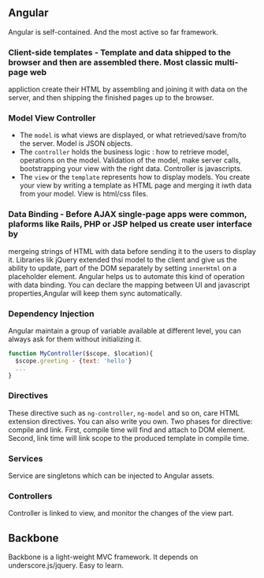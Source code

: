 ## Angular
Angular is self-contained. And the most active so far framework.

### Client-side templates - Template and data shipped to the browser and then are assembled there. Most classic multi-page web 
appliction create their HTML by assembling and joining it with data on the server, and then shipping the finished pages up to 
the browser.
### Model View Controller
* The `model` is what views are displayed, or what retrieved/save from/to the server. Model is JSON objects.
* The `controller` holds the business logic : how to retrieve model, operations on the model. Validation of the model, make
server calls, bootstrapping your view with the right data. Controller is javascripts.
* The `view` or the `template` represents how to display models. You create your view by writing a template as HTML page and merging it iwth data from your model. View is html/css files.
### Data Binding - Before AJAX single-page apps were common, plaforms like Rails, PHP or JSP helped us create user interface by
mergeing strings of HTML with data before sending it to the users to display it. Libraries lik jQuery extended thsi model to 
the client and give us the ability to update, part of the DOM separately by setting `innerHtml` on a placeholder element. Angular helps us to automate this kind of operation with data binding. You can declare the mapping between UI and javascript properties,Angular will keep them sync automatically.
### Dependency Injection
Angular maintain a group of variable available at different level, you can always ask for them without initializing it.
```javascript
function MyController($scope, $location){
  $scope.greeting - {text: 'hello'}
  ...
}
```
### Directives
These directive such as `ng-controller`, `ng-model` and so on, care HTML extension directives. You can also write you own.
Two phases for directive: compile and link. First, compile time will find and attach to DOM element. Second, link time will
link scope to the produced template in compile time.
### Services
Service are singletons which can be injected to Angular assets.
### Controllers
Controller is linked to view, and monitor the changes of the view part.

## Backbone
Backbone is a light-weight MVC framework. It depends on underscore.js/jquery. Easy to learn.
